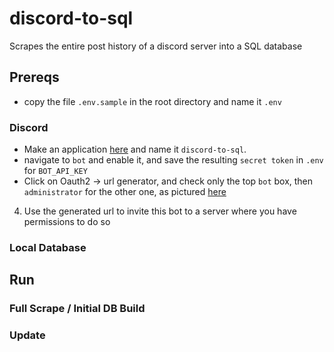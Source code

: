 # discord-to-sql
Scrapes the entire post history of a discord server into a SQL database
## Prereqs
* copy the file `.env.sample` in the root directory and name it `.env`
### Discord
* Make an application [here](https://discord.com/developers/applications)  and name it `discord-to-sql`.
* navigate to `bot` and enable it, and save the resulting `secret token` in `.env` for `BOT_API_KEY`
* Click on Oauth2 -> url generator, and check only the top `bot` box, then `administrator` for the other one, as pictured [here](https://user-images.githubusercontent.com/1500566/207491958-07e31957-ec04-456c-ba0d-1a06b6955433.png)
4. Use the generated url to invite this bot to a server where you have permissions to do so
### Local Database
## Run
### Full Scrape / Initial DB Build
### Update
